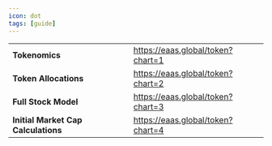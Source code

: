 ```yaml
---
icon: dot
tags: [guide]
---
```


|                                     |                                   |
|-------------------------------------|-----------------------------------|
| **Tokenomics**                      | https://eaas.global/token?chart=1 |
| **Token Allocations**               | https://eaas.global/token?chart=2 |
| **Full Stock Model**                | https://eaas.global/token?chart=3 |
| **Initial Market Cap Calculations** | https://eaas.global/token?chart=4 |
